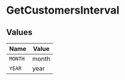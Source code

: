 # GetCustomersInterval


## Values

| Name    | Value   |
| ------- | ------- |
| `MONTH` | month   |
| `YEAR`  | year    |